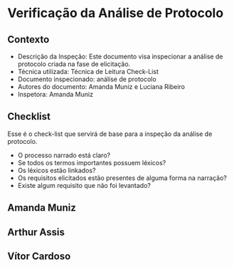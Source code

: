 # Verificação da Análise de Protocolo


## Contexto

- Descrição da Inspeção: Este documento visa inspecionar a análise de protocolo criada na fase de elicitação.
- Técnica utilizada: Técnica de Leitura Check-List
- Documento inspecionado: análise de protocolo
- Autores do documento: Amanda Muniz e Luciana Ribeiro
- Inspetora: Amanda Muniz

## Checklist

Esse é o check-list que servirá de base para a inspeção da análise de protocolo.

- O processo narrado está claro?
- Se todos os termos importantes possuem léxicos?
- Os léxicos estão linkados?
- Os requisitos elicitados estão presentes de alguma forma na narração?
- Existe algum requisito que não foi levantado?

## Amanda Muniz

## Arthur Assis

## Vítor Cardoso
